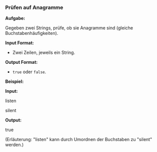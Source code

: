 ### **Prüfen auf Anagramme**  

**Aufgabe:**  

Gegeben zwei Strings, prüfe, ob sie Anagramme sind (gleiche Buchstabenhäufigkeiten).

**Input Format:**  

- Zwei Zeilen, jeweils ein String.

**Output Format:**  

- `true` oder `false`.

**Beispiel:**  

**Input:**  

listen  

silent  

**Output:**  

true  

(Erläuterung: "listen" kann durch Umordnen der Buchstaben zu "silent" werden.)  
